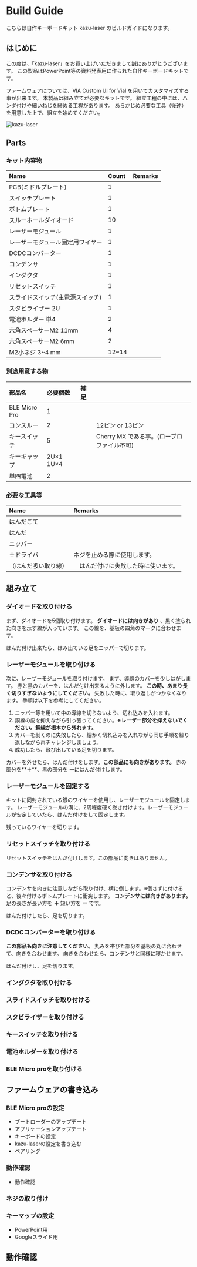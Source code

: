 # Build Guide
こちらは自作キーボードキット kazu-laser のビルドガイドになります。

## はじめに
この度は、「kazu-laser」をお買い上げいただきまして誠にありがとうございます。
この製品はPowerPoint等の資料発表用に作られた自作キーボードキットです。

ファームウェアについては、VIA Custom UI for Vial を用いてカスタマイズする事が出来ます。
本製品は組み立てが必要なキットです。
組立工程の中には、ハンダ付けや細いねじを締める工程があります。
あらかじめ必要な工具（後述）を用意した上で、組立を始めてください。

![kazu-laser](https://github.com/uruzunyaa/kazu-laser/blob/main/image/DoneBuild.jpg)

## Parts

### キット内容物

| Name                 | Count   | Remarks                                                   |
|:---------------------|:--------|:----------------------------------------------------------|
| PCB(ミドルプレート)                  | 1   |                                                           |
| スイッチプレート             | 1   |                                                           |
| ボトムプレート         | 1  |                                               |
| スルーホールダイオード         | 10 |                                             |
| レーザーモジュール         | 1 |                                            |
| レーザーモジュール固定用ワイヤー         | 1 |                                            |
| DCDCコンバーター             | 1      |                                                    |
| コンデンサ              | 1 |                                      |
| インダクタ            | 1       |                                                  |
| リセットスイッチ             | 1      |                                                    |
| スライドスイッチ(主電源スイッチ)             | 1      |                                                    |
| スタビライザー 2U       | 1       |                                                           |
| 電池ホルダー 単4 | 2       |  |
| 六角スペーサーM2 11mm         | 4       |                                                           |
| 六角スペーサーM2 6mm         | 2       |                                                           |
| M2小ネジ 3~4 mm          | 12~14       |                                                           |

### 別途用意する物


| 部品名                 | 必要個数   | 補足                                                   |  |
|:---------------------|:--------|:----------------------------------|:-----------------------------------------------|
| BLE Micro Pro                  | 1   |                  |                         |
| コンスルー     | 2   |  |12ピン or 13ピン         | 
| キースイッチ         |  5  |  |Cherry MX である事。(ロープロファイル不可)                                              | 
| キーキャップ         | 2U×1  1U×4  |                                 |  |
| 単四電池         | 2 |                                 |   |

### 必要な工具等
| Name                 | Remarks                                                   |
|:---------------------|:----------------------------------------------------------|
| はんだごて |  |
| はんだ     |        |
| ニッパー    |                   |
| ＋ドライバ | ネジを止める際に使用します。 |
| （はんだ吸い取り線）   |　はんだ付けに失敗した時に使います。  |


## 組み立て


### ダイオードを取り付ける
まず、ダイオードを5個取り付けます。
**ダイオードには向きがあり** 、黒く塗られた向きを示す線が入っています。
この線を、基板の四角のマークに合わせます。

はんだ付け出来たら、はみ出ている足をニッパーで切ります。

### レーザーモジュールを取り付ける
次に、レーザーモジュールを取り付けます。
まず、導線のカバーを少しはがします。 赤と黒のカバーを、はんだ付け出来るように外します。
**この時、あまり長く切りすぎないようにしてください。** 失敗した時に、取り返しがつかなくなります。
手順は以下を参考にしてください。
1. ニッパー等を用いて中の導線を切らないよう、切れ込みを入れます。
1. 銅線の皮を抑えながら引っ張ってください。**※レーザー部分を抑えないでください。銅線が根本から外れます。**
1. カバーを剥くのに失敗したら、細かく切れ込みを入れながら同じ手順を繰り返しながら再チャレンジしましょう。
1. 成功したら、飛び出している足を切ります。 

カバーを外せたら、はんだ付けをします。**この部品にも向きがあります。**
赤の部分を**＋**、黒の部分を **ー**にはんだ付けします。


### レーザーモジュールを固定する

キットに同封されている銀のワイヤーを使用し、レーザーモジュールを固定します。
レーザーモジュールの溝に、2周程度硬く巻き付けます。レーザーモジュールが安定していたら、はんだ付けをして固定します。

残っているワイヤーを切ります。

### リセットスイッチを取り付ける
リセットスイッチをはんだ付けします。この部品に向きはありません。

### コンデンサを取り付ける
コンデンサを向きに注意しながら取り付け、横に倒します。※倒さずに付けると、後々付けるボトムプレートに衝突します。
**コンデンサには向きがあります。** 足の長さが長い方を **＋** 短い方を **ー** です。

はんだ付けしたら、足を切ります。

### DCDCコンバーターを取り付ける
**この部品も向きに注意してください。**
丸みを帯びた部分を基板の丸に合わせて、向きを合わせます。
向きを合わせたら、コンデンサと同様に寝かせます。

はんだ付けし、足を切ります。

### インダクタを取り付ける

### スライドスイッチを取り付ける

### スタビライザーを取り付ける

### キースイッチを取り付ける

### 電池ホルダーを取り付ける

### BLE Micro proを取り付ける

## ファームウェアの書き込み

### BLE Micro proの設定
- ブートローダーのアップデート
- アプリケーションアップデート
- キーボードの設定
- kazu-laserの設定を書き込む
- ペアリング

### 動作確認
- 動作確認

### ネジの取り付け


### キーマップの設定
- PowerPoint用
- Googleスライド用

## 動作確認
